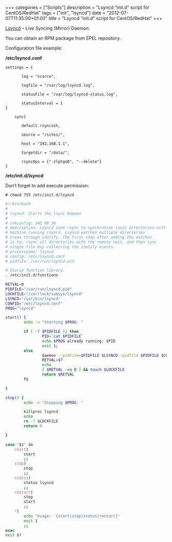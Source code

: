 +++
categories = ["Scripts"]
description = "Lsyncd “init.d” script for CentOS/RedHat"
tags = ["init", "lsyncd"]
date = "2012-07-07T11:35:00+01:00"
title = "Lsyncd “init.d” script for CentOS/RedHat"
+++

[Lsyncd](https://code.google.com/p/lsyncd/ "Lsyncd") – Live Syncing (Mirror) Daemon.

You can obtain an RPM package from EPEL repository.

Configuration file example:

**/etc/lsyncd.conf**

```
settings = {

       log = "scarce",

       logfile = "/var/log/lsyncd.log",

       statusFile = "/var/log/lsyncd-status.log",

       statusInterval = 1 
}

    sync{

       default.rsyncssh,

       source = "/sites/",

       host = "192.168.1.1",

       targetdir = "/data/",

       rsyncOps = {"-zlptgoD", "--delete"}
}
```

**/etc/init.d/lsyncd**

Don’t forget to add execute permission:

    # chmod 755 /etc/init.d/lsyncd

```bash
#!/bin/bash
#
# lsyncd: Starts the lsync Daemon
#
# chkconfig: 345 80 30
# description: Lsyncd uses rsync to synchronize local directories with a remote
# machine running rsyncd. Lsyncd watches multiple directories
# trees through inotify. The first step after adding the watches
# is to, rsync all directories with the remote host, and then sync
# single file buy collecting the inotify events.
# processname: lsyncd
# config: /etc/lsyncd.conf
# pidfile: /var/run/lsyncd.pid

# Source function library.
. /etc/init.d/functions

RETVAL=0
PIDFILE="/var/run/lsyncd.pid"
LOCKFILE="/var/lock/subsys/lsyncd"
LSYNCD="/usr/bin/lsyncd"
CONFIG="/etc/lsyncd.conf"
PROG="lsyncd"

start() {
        echo -n "Starting $PROG: "

        if [ -f $PIDFILE ]; then
                PID=`cat $PIDFILE`
                echo $PROG already running: $PID
                exit 1;
        else
                daemon --pidfile=$PIDFILE $LSYNCD -pidfile $PIDFILE $CONFIG
                RETVAL=$?
                echo
                [ $RETVAL -eq 0 ] && touch $LOCKFILE
                return $RETVAL
        fi

}

stop() {
        echo -n "Stopping $PROG: "

        killproc lsyncd
        echo
        rm -f $LOCKFILE
        return 0

}

case "$1" in
    start)
        start
        ;;
    stop)
        stop
        ;;
    status)
        status lsyncd
        ;;
    restart)
        stop
        start
        ;;
    *)
        echo "Usage:  {start|stop|status|restart}"
        exit 1
        ;;
esac
exit $?
```
